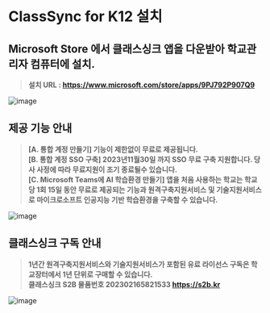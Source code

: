 # ClassSync for K12 설치
## Microsoft Store 에서 클래스싱크 앱을 다운받아 학교관리자 컴퓨터에 설치.  
> **설치 URL : https://www.microsoft.com/store/apps/9PJ792P907Q9**     

![image](https://github.com/ClassSync/K12/assets/16409151/c86317ce-dab3-479f-8744-e9bc42c739f1)

## 제공 기능 안내  
> **[A. 통합 계정 만들기] 기능이 제한없이 무료로 제공됩니다.**  
> **[B. 통합 계정 SSO 구축] 2023년11월30일 까지 SSO 무료 구축 지원합니다. 당사 사정에 따라 무료지원이 조기 종료될수 있습니다.**  
> **[C. Microsoft Teams에 AI 학습환경 만들기] 앱을 처음 사용하는 학교는 학교당 1회 15일 동안 무료로 제공되는 기능과 원격구축지원서비스 및 기술지원서비스로 마이크로소프트 인공지능 기반 학습환경을 구축할 수 있습니다.**
  
![image](https://github.com/ClassSync/K12/assets/16409151/622fffdd-c1f9-4f89-9919-6c7c15f16439)

## 클래스싱크 구독 안내
> **1년간 원격구축지원서비스와 기술지원서비스가 포함된 유료 라이선스 구독은 학교장터에서 1년 단위로 구매할 수 있습니다.**  
> **클래스싱크 S2B 물품번호 202302165821533 https://s2b.kr**

![image](https://github.com/ClassSync/K12/assets/16409151/7fe5d802-4655-4235-8513-155c916c1d2e)
